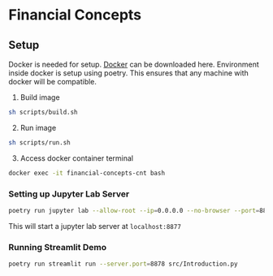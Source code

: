 # Financial Concepts

## Setup
Docker is needed for setup. [Docker](https://docs.docker.com/get-started/get-docker/) can be downloaded here. Environment inside docker is setup using poetry. This ensures that any machine with docker will be compatible.

1. Build image

```zsh
sh scripts/build.sh
```

2. Run image

```zsh
sh scripts/run.sh
```

3. Access docker container terminal

```zsh
docker exec -it financial-concepts-cnt bash
```


### Setting up Jupyter Lab Server

```bash
poetry run jupyter lab --allow-root --ip=0.0.0.0 --no-browser --port=8877 --NotebookApp.token='' --NotebookApp.password=''
```
This will start a jupyter lab server at `localhost:8877`

### Running Streamlit Demo

```bash
poetry run streamlit run --server.port=8878 src/Introduction.py
```
